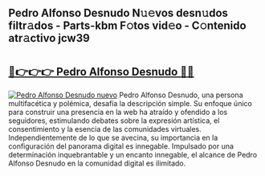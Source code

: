 ## Pedro Alfonso Desnudo N𝚞𝚎vos desn𝚞dos filtr𝚊dos - Parts-kbm F𝚘tos vid𝚎o - C𝚘ntenido atr𝚊ctivo jcw39

# <h2><a href="http://mb5hpw.tromn.icu/?c=Pedro+Alfonso+Desnudo">🔗👉👉👉 Pedro Alfonso Desnudo 🔗🔗</a></h2>

[![Pedro Alfonso Desnudo nuevo](https://i.imgur.com/pEAQMta.gif)](http://mb5hpw.tromn.icu/?c=Pedro+Alfonso+Desnudo)
Pedro Alfonso Desnudo, una persona multifacética y polémica, desafía la descripción simple. Su enfoque único para construir una presencia en la web ha atraído y ofendido a los seguidores, estimulando debates sobre la expresión artística, el consentimiento y la esencia de las comunidades virtuales. Independientemente de lo que se avecina, su importancia en la configuración del panorama digital es innegable. Impulsado por una determinación inquebrantable y un encanto innegable, el alcance de Pedro Alfonso Desnudo en la comunidad digital es ilimitado.
